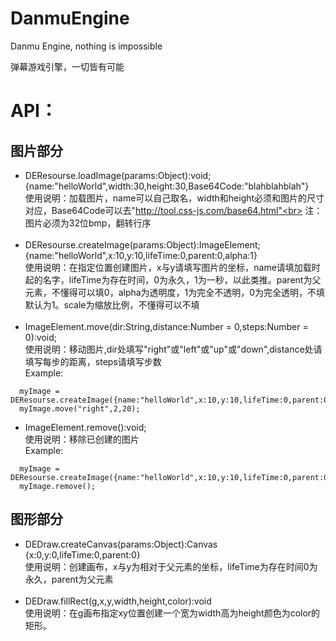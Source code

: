 # DanmuEngine
Danmu Engine, nothing is impossible

弹幕游戏引擎，一切皆有可能

# API：
图片部分
-----------------
* DEResourse.loadImage(params:Object):void;<br>
 {name:"helloWorld",width:30,height:30,Base64Code:"blahblahblah"}<br>
 使用说明：加载图片，name可以自己取名，width和height必须和图片的尺寸对应，Base64Code可以去"http://tool.css-js.com/base64.html"<br>
 注：图片必须为32位bmp，翻转行序<br><br>
* DEResourse.createImage(params:Object):ImageElement;<br>
 {name:"helloWorld",x:10,y:10,lifeTime:0,parent:0,alpha:1}<br>
 使用说明：在指定位置创建图片，x与y请填写图片的坐标，name请填加载时起的名字，lifeTime为存在时间，0为永久，1为一秒，以此类推。parent为父元素，不懂得可以填0，alpha为透明度，1为完全不透明，0为完全透明，不填默认为1。scale为缩放比例，不懂得可以不填<br><br>
* ImageElement.move(dir:String,distance:Number = 0,steps:Number = 0):void;<br>
 使用说明：移动图片,dir处填写"right"或"left"或"up"或"down",distance处请填写每步的距离，steps请填写步数<br>
 Example:<br>
```
  myImage = DEResourse.createImage({name:"helloWorld",x:10,y:10,lifeTime:0,parent:0});
  myImage.move("right",2,20);
```
* ImageElement.remove():void;<br>
 使用说明：移除已创建的图片<br>
 Example:<br>
```
  myImage = DEResourse.createImage({name:"helloWorld",x:10,y:10,lifeTime:0,parent:0});
  myImage.remove();
```
图形部分
-------------------
* DEDraw.createCanvas(params:Object):Canvas<br>
 {x:0,y:0,lifeTime:0,parent:0}<br>
 使用说明：创建画布，x与y为相对于父元素的坐标，lifeTime为存在时间0为永久，parent为父元素<br><br>
* DEDraw.fillRect(g,x,y,width,height,color):void<br>
 使用说明：在g画布指定xy位置创建一个宽为width高为height颜色为color的矩形。<br><br>
